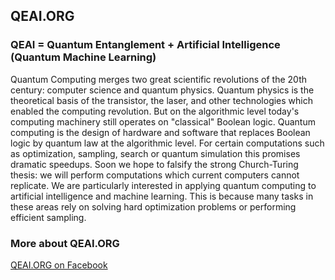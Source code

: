 
## QEAI.ORG

### QEAI = Quantum Entanglement + Artificial Intelligence (Quantum Machine Learning)

Quantum Computing merges two great scientific revolutions of the 20th century: computer science and quantum physics. Quantum physics is the theoretical basis of the transistor, the laser, and other technologies which enabled the computing revolution. But on the algorithmic level today's computing machinery still operates on "classical" Boolean logic. Quantum computing is the design of hardware and software that replaces Boolean logic by quantum law at the algorithmic level. For certain computations such as optimization, sampling, search or quantum simulation this promises dramatic speedups. Soon we hope to falsify the strong Church-Turing thesis: we will perform computations which current computers cannot replicate. We are particularly interested in applying quantum computing to artificial intelligence and machine learning. This is because many tasks in these areas rely on solving hard optimization problems or performing efficient sampling.

### More about QEAI.ORG

[QEAI.ORG on Facebook](http://www.facebook.com/qeai.org)
